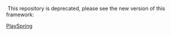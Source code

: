  This repository is deprecated, please see the new version of this framework:

[PlaySpring](https://github.com/sirenChen/PlaySpring)
